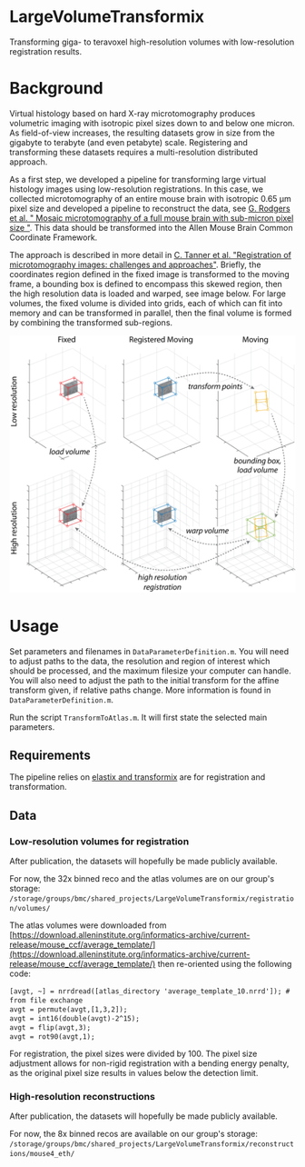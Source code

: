 # LargeVolumeTransformix
Transforming giga- to teravoxel high-resolution volumes with low-resolution registration results. 

# Background
Virtual histology based on hard X-ray microtomography produces volumetric imaging with isotropic pixel sizes down to and below one micron. As field-of-view increases, the resulting datasets grow in size from the gigabyte to terabyte (and even petabyte) scale. Registering and transforming these datasets requires a multi-resolution distributed approach.

As a first step, we developed a pipeline for transforming large virtual histology images using low-resolution registrations. In this case, we collected microtomography of an entire mouse brain with isotropic 0.65 µm pixel size and developed a pipeline to reconstruct the data, see [G. Rodgers et al. " Mosaic microtomography of a full mouse brain with sub-micron pixel size "](https://doi.org/10.1117/12.2633556). This data should be transformed into the Allen Mouse Brain Common Coordinate Framework.

The approach is described in more detail in [C. Tanner et al. "Registration of microtomography images: challenges and approaches"](https://doi.org/10.1117/12.2633922). Briefly, the coordinates region defined in the fixed image is transformed to the moving frame, a bounding box is defined to encompass this skewed region, then the high resolution data is loaded and warped, see image below. For large volumes, the fixed volume is divided into grids, each of which can fit into memory and can be transformed in parallel, then the final volume is formed by combining the transformed sub-regions.

![Coordinate transforms for transformix](https://github.com/grodgers1/LargeVolumeTransformix/blob/main/example/figures/fig_coordtransform.png)

# Usage
Set parameters and filenames in `DataParameterDefinition.m`. You will need to adjust paths to the data, the resolution and region of interest which should be processed, and the maximum filesize your computer can handle. You will also need to adjust the path to the initial transform for the affine transform given, if relative paths change. More information is found in `DataParameterDefinition.m`.

Run the script `TransformToAtlas.m`. It will first state the selected main parameters.

## Requirements
The pipeline relies on [elastix and transformix](https://elastix.lumc.nl/) are for registration and transformation.

## Data
### Low-resolution volumes for registration
After publication, the datasets will hopefully be made publicly available.

For now, the 32x binned reco and the atlas volumes are on our group's storage:
`/storage/groups/bmc/shared_projects/LargeVolumeTransformix/registration/volumes/`

The atlas volumes were downloaded from [https://download.alleninstitute.org/informatics-archive/current-release/mouse_ccf/average_template/](https://download.alleninstitute.org/informatics-archive/current-release/mouse_ccf/average_template/) then re-oriented using the following code:

```
[avgt, ~] = nrrdread([atlas_directory 'average_template_10.nrrd']); # from file exchange 
avgt = permute(avgt,[1,3,2]);
avgt = int16(double(avgt)-2^15);
avgt = flip(avgt,3);
avgt = rot90(avgt,1);

```

For registration, the pixel sizes were divided by 100. The pixel size adjustment allows for non-rigid registration with a bending energy penalty, as the original pixel size results in values below the detection limit.

### High-resolution reconstructions
After publication, the datasets will hopefully be made publicly available.

For now, the 8x binned recos are available on our group's storage:
`/storage/groups/bmc/shared_projects/LargeVolumeTransformix/reconstructions/mouse4_eth/`
